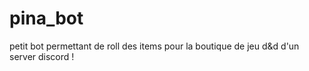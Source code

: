 # pina_bot
petit bot permettant de roll des items pour la boutique de jeu d&amp;d d'un server discord ! 
